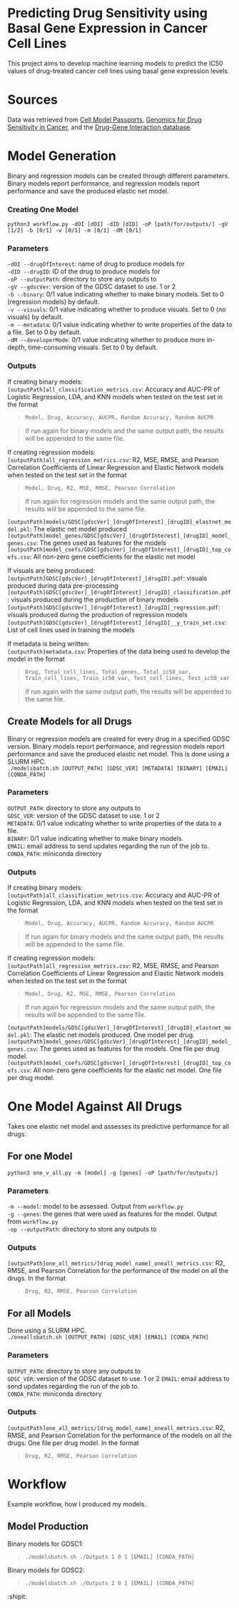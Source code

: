 # Predicting Drug Sensitivity using Basal Gene Expression in Cancer Cell Lines
This project aims to develop machine learning models to predict the IC50 values of drug-treated cancer cell lines using basal gene expression levels.

# Sources
Data was retrieved from [Cell Model Passports](https://cellmodelpassports.sanger.ac.uk/), [Genomics for Drug Sensitivity in Cancer](https://www.cancerrxgene.org/), and the [Drug-Gene Interaction database](https://dgidb.org/about/overview/introduction).

# Model Generation
Binary and regression models can be created through different parameters. Binary models report performance, and regression models report performance and save the produced elastic net model.
### Creating One Model
`python3 workflow.py -dOI [dOI] -dID [dID] -oP [path/for/outputs/] -gV [1/2] -b [0/1] -v [0/1] -m [0/1] -dM [0/1]`
### Parameters
`-dOI --drugOfInterest`: name of drug to produce models for  
`-dID --drugID`: ID of the drug to produce models for  
`-oP --outputPath`: directory to store any outputs to  
`-gV --gdscVer`: version of the GDSC dataset to use. 1 or 2  
`-b --binary`: 0/1 value indicating whether to make binary models. Set to 0 (regression models) by default.  
`-v --visuals`: 0/1 value indicating whether to produce visuals. Set to 0 (no visuals) by default.  
`-m --metadata`: 0/1 value indicating whether to write properties of the data to a file. Set to 0 by default.  
`-dM --developerMode`: 0/1 value indicating whether to produce more in-depth, time-consuming visuals. Set to 0 by default.  
### Outputs
If creating binary models:  
`[outputPath]all_classification_metrics.csv`: Accuracy and AUC-PR of Logistic Regression, LDA, and KNN models when tested on the test set in the format  
> `Model, Drug, Accuracy, AUCPR, Random Accuracy, Random AUCPR`

> If run again for binary models and the same output path, the results will be appended to the same file.

If creating regression models:  
`[outputPath]all_regression_metrics.csv`: R2, MSE, RMSE, and Pearson Correlation Coefficients of Linear Regression and Elastic Network models when tested on the test set in the format
> `Model, Drug, R2, MSE, RMSE, Pearson Correlation`

> If run again for regression models and the same output path, the results will be appended to the same file.

`[outputPath]models/GDSC[gdscVer]_[drugOfInterest]_[drugID]_elastnet_model.pkl`: The elastic net model produced  
`[outputPath]model_genes/GDSC[gdscVer]_[drugOfInterest]_[drugID]_model_genes.csv`: The genes used as features for the models  
`[outputPath]model_coefs/GDSC[gdscVer]_[drugOfInterest]_[drugID]_top_coefs.csv`: All non-zero gene coefficients for the elastic net model  

If visuals are being produced:  
`[outputPath]GDSC[gdscVer]_[drugOfInterest]_[drugID].pdf`: visuals produced during data pre-processing  
`[outputPath]GDSC[gdscVer]_[drugOfInterest]_[drugID]_classification.pdf`: visuals produced during the production of binary models  
`[outputPath]GDSC[gdscVer]_[drugOfInterest]_[drugID]_regression.pdf`: visuals produced during the production of regression models  
`[outputPath]GDSC[gdscVer]_[drugOfInterest]_[drugID]__y_train_set.csv`: List of cell lines used in training the models  

If metadata is being written:  
`[outputPath]metadata.csv`: Properties of the data being used to develop the model in the format  
> `Drug, Total_cell_lines, Total_genes, Total_ic50_var, Train_cell_lines, Train_ic50_var, Test_cell_lines, Test_ic50_var`

> If run again with the same output path, the results will be appended to the same file.  

## Create Models for all Drugs
Binary or regression models are created for every drug in a specified GDSC version. Binary models report performance, and regression models report performance and save the produced elastic net model. This is done using a SLURM HPC.  
`./modelsbatch.sh [OUTPUT_PATH] [GDSC_VER] [METADATA] [BINARY] [EMAIL] [CONDA_PATH]`  

### Parameters  
`OUTPUT_PATH`: directory to store any outputs to  
`GDSC_VER`: version of the GDSC dataset to use. 1 or 2  
`METADATA`: 0/1 value indicating whether to write properties of the data to a file.  
`BINARY`: 0/1 value indicating whether to make binary models.  
`EMAIL`: email address to send updates regarding the run of the job to.  
`CONDA_PATH`: miniconda directory  

### Outputs
If creating binary models:  
`[outputPath]all_classification_metrics.csv`: Accuracy and AUC-PR of Logistic Regression, LDA, and KNN models when tested on the test set in the format  
> `Model, Drug, Accuracy, AUCPR, Random Accuracy, Random AUCPR`

> If run again for binary models and the same output path, the results will be appended to the same file.

If creating regression models:  
`[outputPath]all_regression_metrics.csv`: R2, MSE, RMSE, and Pearson Correlation Coefficients of Linear Regression and Elastic Network models when tested on the test set in the format
> `Model, Drug, R2, MSE, RMSE, Pearson Correlation`  

> If run again for regression models and the same output path, the results will be appended to the same file.  

`[outputPath]models/GDSC[gdscVer]_[drugOfInterest]_[drugID]_elastnet_model.pkl`: The elastic net models produced. One model per drug.  
`[outputPath]model_genes/GDSC[gdscVer]_[drugOfInterest]_[drugID]_model_genes.csv`: The genes used as features for the models. One file per drug model.  
`[outputPath]model_coefs/GDSC[gdscVer]_[drugOfInterest]_[drugID]_top_coefs.csv`: All non-zero gene coefficients for the elastic net model. One file per drug model.  

# One Model Against All Drugs
Takes one elastic net model and assesses its predictive performance for all drugs.

## For one Model
`python3 one_v_all.py -m [model] -g [genes] -oP [path/for/outputs/]`
### Parameters
`-m --model`: model to be assessed. Output from `workflow.py`  
`-g --genes`: the genes that were used as features for the model. Output from `workflow.py`  
`-op --outputPath`:  directory to store any outputs to  

### Outputs
`[outputPath]one_all_metrics/[drug_model_name]_oneall_metrics.csv`: R2, RMSE, and Pearson Correlation for the performance of the model on all the drugs. In the format  
> `Drug, R2, RMSE, Pearson Correlation`

## For all Models
Done using a SLURM HPC.  
`./oneallsbatch.sh [OUTPUT_PATH] [GDSC_VER] [EMAIL] [CONDA_PATH]`  
### Parameters
`OUTPUT_PATH`: directory to store any outputs to  
`GDSC_VER`: version of the GDSC dataset to use. 1 or 2
`EMAIL`: email address to send updates regarding the run of the job to.  
`CONDA_PATH`: miniconda directory  

### Outputs
`[outputPath]one_all_metrics/[drug_model_name]_oneall_metrics.csv`: R2, RMSE, and Pearson Correlation for the performance of the models on all the drugs. One file per drug model. In the format  
> `Drug, R2, RMSE, Pearson Correlation`  

# Workflow
Example workflow, how I produced my models.
## Model Production
Binary models for GDSC1:  
> `./modelsbatch.sh ./Outputs 1 0 1 [EMAIL] [CONDA_PATH]`  

Binary models for GDSC2:  
> `./modelsbatch.sh ./Outputs 2 0 1 [EMAIL] [CONDA_PATH]`  


:shipit:
